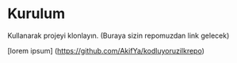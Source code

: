 # Kurulum
 Kullanarak projeyi klonlayın. (Buraya sizin repomuzdan link gelecek)

[lorem ipsum] (https://github.com/AkifYa/kodluyoruzilkrepo)
